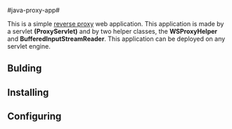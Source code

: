 #java-proxy-app#

This is a simple [reverse proxy](http://en.wikipedia.org/wiki/Reverse_proxy) web application. This application is made by a servlet **(ProxyServlet)** and by two helper classes, the **WSProxyHelper** and **BufferedInputStreamReader**. This application can be deployed on any servlet engine.

## Bulding ##

## Installing ##

## Configuring ##
